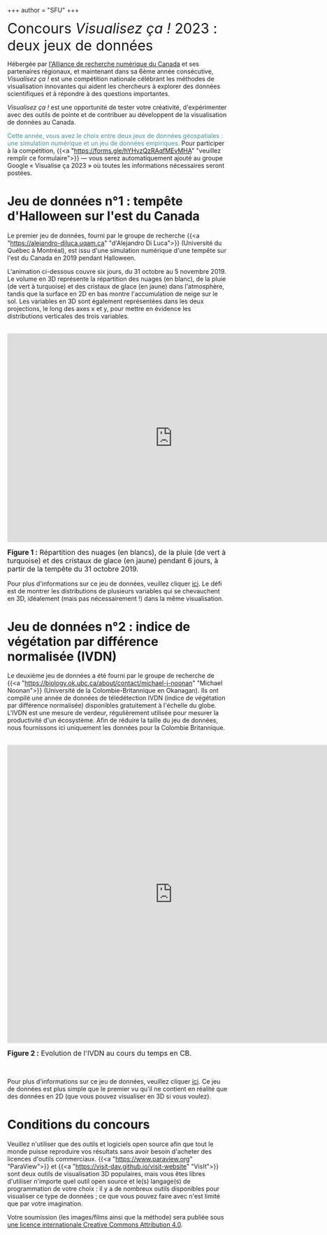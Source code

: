 +++
author = "SFU"
+++

<font size="+3">Concours *Visualisez ça !* 2023 : deux jeux de données</font>

<!-- *Le concours IEEE SciVis 2021 est dédié à la création de nouvelles approches et de visualisations de pointe -->
<!-- pour aider scientifiques du domaine pour mieux comprendre les processus de convection dans le manteau -->
<!-- terrestre. Les participants au concours seront invité à présenter à la session spéciale du concours SciVis à -->
<!-- l'IEEE Vis 2021 du 23 au 28 octobre 2021, et le gagnant sera invitée à soumettre un article de journal complet -->
<!-- (avec un processus de révision accéléré) à IEEE Computer Graphics et Journal des applications (CG&A). Le -->
<!-- concours est sponsorisé par [IEEE Vis](http://ieeevis.org) et [Calcul Canada](https://www.calculcanada.ca).* -->

Hébergée par [l'Alliance de recherche numérique du Canada](https://alliancecan.ca/fr) et ses partenaires régionaux, et maintenant dans sa 6ème année consécutive, *Visualisez ça !* est une compétition nationale célébrant les méthodes de visualisation innovantes qui aident les chercheurs à explorer des données scientifiques et à répondre à des questions importantes.

*Visualisez ça !* est une opportunité de tester votre créativité, d'expérimenter avec des outils de pointe et de contribuer au développent de la visualisation de données au Canada.

<font color="#439596"> Cette année, vous avez le choix entre deux jeux de données géospatiales : une simulation numérique et un jeu de données empiriques. </font>
Pour participer à la compétition, {{<a "https://forms.gle/hYHvzQzRAqfMEvMHA" "veuillez remplir ce formulaire">}} — vous serez automatiquement ajouté au groupe Google « Visualise ça 2023 » où toutes les informations nécessaires seront postées.

<!-- *Dans le concours de cette année, vous pouvez travailler sur l'un des deux ensembles de données.* -->

<!-- <br> -->

# Jeu de données n°1 : tempête d'Halloween sur l'est du Canada

Le premier jeu de données, fourni par le groupe de recherche {{<a "https://alejandro-diluca.uqam.ca"
"d'Alejandro Di Luca">}} (Université du Québec à Montréal), est issu d'une simulation numérique d'une tempête sur l'est du Canada en 2019 pendant Halloween.

L'animation ci-dessous couvre six jours, du 31 octobre au
5 novembre 2019. Le volume en 3D représente la répartition des nuages ​​(en blanc), de la pluie (de vert à turquoise) et des cristaux de glace (en jaune) dans l'atmosphère, tandis que la surface en 2D en bas montre l'accumulation de neige sur le sol. Les variables en 3D sont également représentées dans les deux projections, le long des axes x et y, pour mettre en évidence les
distributions verticales des trois variables.

<!-- {{< yt 3fpc2fFaLP4 63 >}} -->
<br>
<iframe width="756" height="477" src="https://www.youtube.com/embed/3fpc2fFaLP4?rel=0" title="Simulation d'une tempête sur l'est du Canada" frameborder="0" allow="accelerometer; autoplay; clipboard-write; encrypted-media; gyroscope; picture-in-picture; web-share" allowfullscreen></iframe>
<p style="line-height: 1.2;"> <font size="3"> <b>Figure 1 :</b> Répartition des nuages ​​(en blancs), de la pluie (de vert à turquoise) et des cristaux de glace (en jaune) pendant 6 jours, à partir de la tempête du 31 octobre 2019.</font> </p>

Pour plus d'informations sur ce jeu de données, veuillez cliquer [ici](/fr/data/storm/). Le défi est de montrer les distributions de plusieurs variables qui se chevauchent en 3D, idéalement (mais pas nécessairement !) dans la même visualisation.

# Jeu de données n°2 : indice de végétation par différence normalisée (IVDN)

Le deuxième jeu de données a été fourni par le groupe de recherche de {{<a
"https://biology.ok.ubc.ca/about/contact/michael-j-noonan" "Michael Noonan">}} (Université de la Colombie-Britannique en Okanagan). Ils ont compilé une année de données de télédétection IVDN (indice de végétation par différence normalisée) disponibles gratuitement à l'échelle du globe. L'IVDN est une mesure de verdeur, régulièrement utilisée pour mesurer la productivité d'un écosystème. Afin de réduire la taille du jeu de données, nous fournissons ici uniquement les données pour la Colombie Britannique.

<br>
<iframe width="756" height="681" src="https://www.youtube.com/embed/5hZ59mDdBnI?rel=0" title="Evolution de l'IVDN en Colombie Britannique" frameborder="0" allow="accelerometer; autoplay; clipboard-write; encrypted-media; gyroscope; picture-in-picture; web-share" allowfullscreen></iframe>
<p style="line-height: 1.2;"> <font size="3"> <b>Figure 2 :</b> Evolution de l'IVDN au cours du temps en CB. </font> </p>
<br>

Pour plus d'informations sur ce jeu de données, veuillez cliquer [ici](/fr/data/ndvi/). Ce jeu de données est plus simple que le premier vu qu'il ne contient en réalité que des données en 2D (que vous pouvez visualiser en 3D si vous voulez).

# Conditions du concours

Veuillez n'utiliser que des outils et logiciels open source afin que tout le monde puisse reproduire vos résultats sans avoir besoin d'acheter des licences d'outils commerciaux. {{<a
"https://www.paraview.org" "ParaView">}} et {{<a "https://visit-dav.github.io/visit-website" "VisIt">}} sont deux outils de visualisation 3D populaires, mais vous êtes libres d'utiliser n'importe quel outil open source et le(s) langage(s) de programmation de votre choix : il y a de nombreux outils disponibles pour visualiser ce type de données ; ce que vous pouvez faire avec n'est limité que par votre imagination.

Votre soumission (les images/films ainsi que la méthode) sera publiée sous <a
rel="license" href="http://creativecommons.org/licenses/by/4.0">une licence internationale Creative Commons Attribution 4.0</a>.
